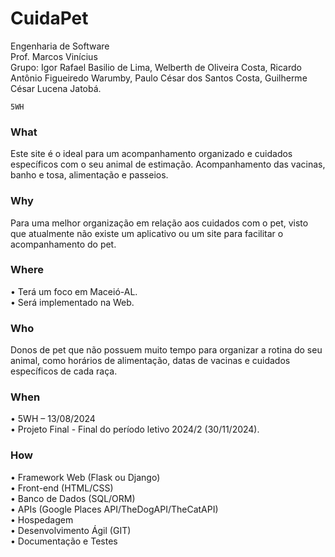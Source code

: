 # CuidaPet
Engenharia de Software <br>
Prof. Marcos Vinícius <br>
Grupo:
Igor Rafael Basilio de Lima,
Welberth de Oliveira Costa,
Ricardo Antônio Figueiredo Warumby,
Paulo César dos Santos Costa,
Guilherme César Lucena Jatobá.

	5WH	

### What
Este site é o ideal para um acompanhamento organizado e cuidados específicos com o seu animal de estimação. Acompanhamento das vacinas, banho e tosa, alimentação e passeios.

### Why
Para uma melhor organização em relação aos cuidados com o pet, visto que atualmente não existe um aplicativo ou um site para facilitar o acompanhamento do pet.

### Where
•	Terá um foco em Maceió-AL.<br>
•	Será implementado na Web.

### Who
Donos de pet que não possuem muito tempo para organizar a rotina do seu animal, como horários de alimentação, datas de vacinas e cuidados específicos de cada raça.

### When
•	5WH – 13/08/2024 <br>
•	Projeto Final - Final do período letivo 2024/2 (30/11/2024).

### How
•	Framework Web (Flask ou Django) <br>
•	Front-end (HTML/CSS) <br>
•	Banco de Dados (SQL/ORM) <br>
•	APIs (Google Places API/TheDogAPI/TheCatAPI) <br>
•	Hospedagem <br>
•	Desenvolvimento Ágil (GIT) <br>
•	Documentação e Testes <br>

